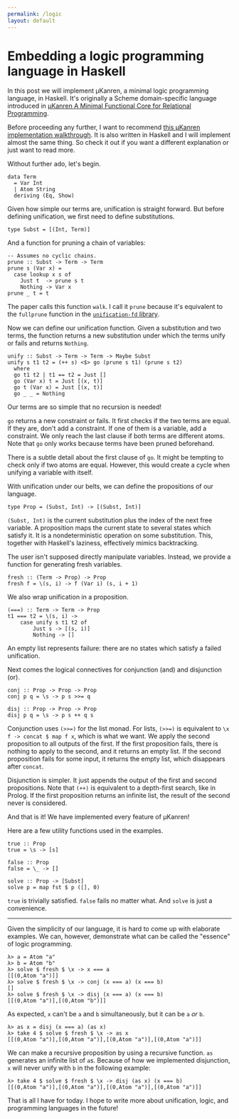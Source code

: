 ```yaml
---
permalink: /logic
layout: default
---
```


# Embedding a logic programming language in Haskell

In this post we will implement μKanren, a minimal logic programming language, in Haskell. It's originally a Scheme domain-specific language introduced in [μKanren A Minimal Functional Core for Relational Programming][1].

Before proceeding any further, I want to recommend [this μKanren implementation walkthrough][2]. It is also written in Haskell and I will implement almost the same thing. So check it out if you want a different explanation or just want to read more.

Without further ado, let's begin.

    data Term
      = Var Int
      | Atom String
      deriving (Eq, Show)

Given how simple our terms are, unification is straight forward. But before defining unification, we first need to define substitutions.

    type Subst = [(Int, Term)]

And a function for pruning a chain of variables:

    -- Assumes no cyclic chains.
    prune :: Subst -> Term -> Term
    prune s (Var x) =
      case lookup x s of
        Just t  -> prune s t
        Nothing -> Var x
    prune _ t = t

The paper calls this function `walk`. I call it `prune` because it's equivalent to the `fullprune` function in the [`unification-fd` library][3].

Now we can define our unification function. Given a substitution and two terms, the function returns a new substitution under which the terms unify or fails and returns `Nothing`.

    unify :: Subst -> Term -> Term -> Maybe Subst
    unify s t1 t2 = (++ s) <$> go (prune s t1) (prune s t2)
      where
      go t1 t2 | t1 == t2 = Just []
      go (Var x) t = Just [(x, t)]
      go t (Var x) = Just [(x, t)]
      go _ _ = Nothing

Our terms are so simple that no recursion is needed!

`go` returns a new constraint or fails. It first checks if the two terms are equal. If they are, don't add a constraint. If one of them is a variable, add a constraint. We only reach the last clause if both terms are different atoms. Note that `go` only works because terms have been pruned beforehand.

There is a subtle detail about the first clause of `go`. It might be tempting to check only if two atoms are equal. However, this would create a cycle when unifying a variable with itself.

With unification under our belts, we can define the propositions of our language.

    type Prop = (Subst, Int) -> [(Subst, Int)]

`(Subst, Int)` is the current substitution plus the index of the next free variable. A proposition maps the current state to several states which satisfy it. It is a nondeterministic operation on some substitution. This, together with Haskell's laziness, effectively mimics backtracking.

The user isn't supposed directly manipulate variables. Instead, we provide a function for generating fresh variables.

    fresh :: (Term -> Prop) -> Prop
    fresh f = \(s, i) -> f (Var i) (s, i + 1)

We also wrap unification in a proposition.

    (===) :: Term -> Term -> Prop
    t1 === t2 = \(s, i) ->
        case unify s t1 t2 of
            Just s -> [(s, i)]
            Nothing -> []

An empty list represents failure: there are no states which satisfy a failed unification.

Next comes the logical connectives for conjunction (and) and disjunction (or).

    conj :: Prop -> Prop -> Prop
    conj p q = \s -> p s >>= q

    disj :: Prop -> Prop -> Prop
    disj p q = \s -> p s ++ q s

Conjunction uses `(>>=)` for the list monad. For lists, `(>>=)` is equivalent to `\x f -> concat $ map f x`, which is what we want. We apply the second proposition to all outputs of the first. If the first proposition fails, there is nothing to apply to the second, and it returns an empty list. If the second proposition fails for some input, it returns the empty list, which disappears after `concat`.

Disjunction is simpler. It just appends the output of the first and second propositions. Note that `(++)` is equivalent to a depth-first search, like in Prolog. If the first proposition returns an infinite list, the result of the second never is considered.

And that is it! We have implemented every feature of μKanren!

Here are a few utility functions used in the examples.

    true :: Prop
    true = \s -> [s]

    false :: Prop
    false = \_ -> []

    solve :: Prop -> [Subst]
    solve p = map fst $ p ([], 0)

`true` is trivially satisfied. `false` fails no matter what. And `solve` is just a convenience.

---

Given the simplicity of our language, it is hard to come up with elaborate examples. We can, however, demonstrate what can be called the "essence" of logic programming.

```
λ> a = Atom "a"
λ> b = Atom "b"
λ> solve $ fresh $ \x -> x === a
[[(0,Atom "a")]]
λ> solve $ fresh $ \x -> conj (x === a) (x === b)
[]
λ> solve $ fresh $ \x -> disj (x === a) (x === b)
[[(0,Atom "a")],[(0,Atom "b")]]
```

As expected, `x` can't be `a` and `b` simultaneously, but it can be `a` _or_ `b`.

```
λ> as x = disj (x === a) (as x)
λ> take 4 $ solve $ fresh $ \x -> as x
[[(0,Atom "a")],[(0,Atom "a")],[(0,Atom "a")],[(0,Atom "a")]]
```

We can make a recursive proposition by using a recursive function. `as` generates an infinite list of `a`s. Because of how we implemented disjunction, `x` will never unify with `b` in the following example:

```
λ> take 4 $ solve $ fresh $ \x -> disj (as x) (x === b)
[[(0,Atom "a")],[(0,Atom "a")],[(0,Atom "a")],[(0,Atom "a")]]
```

That is all I have for today. I hope to write more about unification, logic, and programming languages in the future!

[1]: http://webyrd.net/scheme-2013/papers/HemannMuKanren2013.pdf
[2]: https://github.com/seantalts/hasktrip/blob/master/doc/MicroKanren.md
[3]: https://hackage.haskell.org/package/unification-fd
